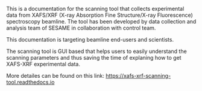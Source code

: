 This is a documentation for the scanning tool that collects experimental data from XAFS/XRF (X-ray Absorption Fine Structure/X-ray Fluorescence) spectroscopy beamline. The tool has been developed by data collection and analysis team of SESAME in collaboration with control team.

This documentation is targeting beamline end-users and scientists.

The scanning tool is GUI based that helps users to easily understand the scanning parameters and thus saving the time of explaning how to get XAFS-XRF experimental data.

More detailes can be found on this link: https://xafs-xrf-scanning-tool.readthedocs.io
